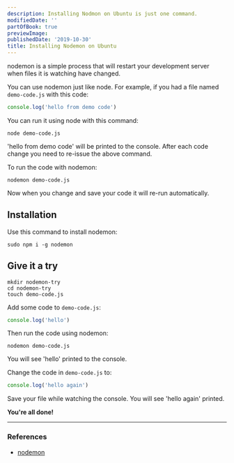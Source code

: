 ```yaml
---
description: Installing Nodmon on Ubuntu is just one command.
modifiedDate: ''
partOfBook: true
previewImage: 
publishedDate: '2019-10-30'
title: Installing Nodemon on Ubuntu
---
```


nodemon is a simple process that will restart your development server when files it is watching have changed. 

You can use nodemon just like node. For example, if you had a file named `demo-code.js` with this code:

```js
console.log('hello from demo code')
```

You can run it using node with this command:

```console
node demo-code.js
```

'hello from demo code' will be printed to the console. After each code change you need to re-issue the above command.

To run the code with nodemon:

```console
nodemon demo-code.js
```

Now when you change and save your code it will re-run automatically.

## Installation

Use this command to install nodemon:

```console
sudo npm i -g nodemon
```

## Give it a try

```console
mkdir nodemon-try
cd nodemon-try
touch demo-code.js
```

Add some code to `demo-code.js`:

```js
console.log('hello')
```

Then run the code using nodemon:

```console
nodemon demo-code.js
```

You will see 'hello' printed to the console.

Change the code in `demo-code.js` to:

```js
console.log('hello again')
```

Save your file while watching the console. You will see 'hello again' printed.

**You're all done!**

---

### References
- [nodemon](https://nodemon.io/)


